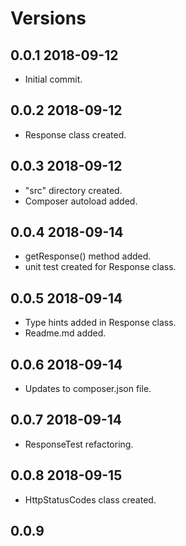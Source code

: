 # Versions

## 0.0.1 2018-09-12
* Initial commit.

## 0.0.2 2018-09-12
* Response class created.

## 0.0.3 2018-09-12
* "src" directory created.
* Composer autoload added.

## 0.0.4 2018-09-14
* getResponse() method added.
* unit test created for Response class.

## 0.0.5 2018-09-14
* Type hints added in Response class.
* Readme.md added.

## 0.0.6 2018-09-14
* Updates to composer.json file.

## 0.0.7 2018-09-14
* ResponseTest refactoring.

## 0.0.8 2018-09-15
* HttpStatusCodes class created.

## 0.0.9


